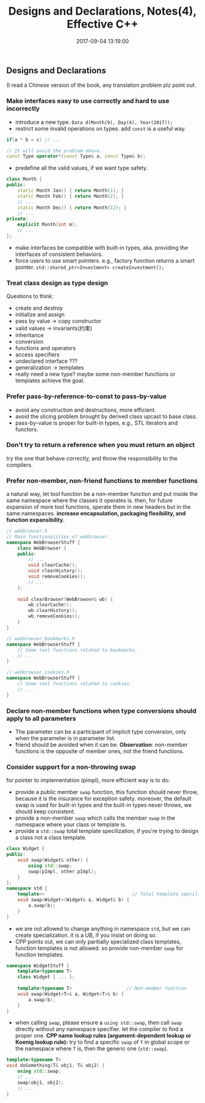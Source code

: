 ﻿---
title: Designs and Declarations, Notes(4), Effective C++
categories:
  - Doing
  - CPP
  - 
tags:
  - 
  - 
date: 2017-09-04 13:19:00
toc: true

---

## Designs and Declarations
(I read a Chinese version of the book, any translation problem plz point out. 

<!--- more --->

### Make interfaces easy to use correctly and hard to use incorrectly

* introduce a new type.
  `Data d(Month(9), Day(4), Year(2017));`
* restrict some invalid operations on types.
  add `const` is a useful way. 

```cpp
if(a * b = c) // ...

// It will avoid the problem above.
const Type operator*(const Type& a, const Type& b);

```
* predefine all the valid values, if we want type safety.
```cpp
class Month {
public:
    static Month Jan() { return Month(1); }
    static Month Feb() { return Month(2); }
    // ...
    static Month Dec() { return Month(12); }
    // ...
private:
    explicit Month(int m);
    // ...
};
```
* make interfaces be compatible with built-in types, aka. providing the interfaces of consistent behaviors.
* force users to use smart pointers. e.g., factory function returns a smart pointer.
  `std::shared_ptr<Investment> createInvestment();`

### Treat class design as type design
Questions to think:

* create and destroy
* initialize and assign
* pass by value -> copy constructor
* valid values -> invariants(约束) 
* inheritance
* conversion
* functions and operators
* access specifiers
* undeclared interface ???
* generalization -> templates
* really need a new type? maybe some non-member functions or templates achieve the goal.

### Prefer pass-by-reference-to-const to pass-by-value

* avoid any construction and destructions, more efficient.
* avoid the slicing problem brought by derived class upcast to base class.
* pass-by-value is proper for built-in types, e.g., STL iterators and functors.

### Don't try to return a reference when you must return an object
try the one that behave correctly, and throw the responsibility to the compilers.

### Prefer non-member, non-friend functions to member functions  
a natural way, let tool function be a non-member function and put inside the same namespace where the classes it operates is.
then, for future expansion of more tool functions, sperate them in new headers but in the same namespaces.
**increase encapsulation, packaging flexibility, and function expansibility.**

```cpp
// webbrowser.h
// Main functionalities of webbrowser.
namespace WebBrowserStuff {
    class WebBrowser {
    public:
        // ...
        void clearCache();
        void clearHistory();
        void removeCookies();
        // ...
    };
    
    void clearBrowser(WebBrowser& wb) {
        wb.clearCache();
        wb.clearHistory();
        wb.removeCookies();
    }
}

// webbrowser_bookmarks.h
namespace WebBrowserStuff {
    // Some tool functions related to bookmarks. 
    // ...
}

// webbrowser_cookies.h
namespace WebBrowserStuff {
    // Some tool functions related to cookies.
    // ...
}
```

### Declare non-member functions when type conversions should apply to all parameters
* The parameter can be a participant of implicit type conversion, only when the parameter is in parameter list.
* friend should be avoided when it can be.
  **Observation**: non-member functions is the opposite of member ones, not the friend functions.

### Consider support for a non-throwing swap
for pointer to implementation (pimpl), more efficient way is to do:

* provide a public member `swap` function, this function should never throw, because it is the insurance for exception safety.
  moreover, the default swap is used for built-in types and the built-in types never throws, we should keep consistent.
* provide a non-member `swap` which calls the member `swap` in the namespace where your class or template is. 
* provide a `std::swap` total template specilization, if you're trying to design a class not a class template.
```cpp
class Widget {
public:
    void swap(Widget& other) {
        using std::swap;
        swap(pImpl, other.pImpl);
    }
};
namespace std {
    template<>                                // Total template specilization
    void swap<Widget>(Widget& a, Widget& b) { 
        a.swap(b); 
    }
}
```
* we are not allowed to change anything in namespace `std`, but we can create specialization.
  it is a UB, if you insist on doing so.
* CPP points out, we can only paritially specialized class templates, function templates is not allowed. so provide non-member `swap` for function templates.
```cpp
namespace WidgetStuff {
    template<typename T>
    class Widget { ... };
    
    template<typename T>                    // Non-member function
    void swap(Widget<T>& a, Widget<T>& b) {
        a.swap(b); 
    }
}
```
* when calling `swap`, please ensure a `using std::swap`, then call `swap` directly without any namespace specifier.
  let the compiler to find a proper one.
  **CPP name lookup rules (argument-dependent lookup or Koenig lookup rule):**
  try to find a specific `swap` of `T` in global scope or the namespace where `T` is, then the generic one (`std::swap`).
```cpp
template<typename T>
void doSomething(T& obj1, T& obj2) {
    using std::swap;
    // ...
    swap(obj1, obj2);
    // ...
}
```
